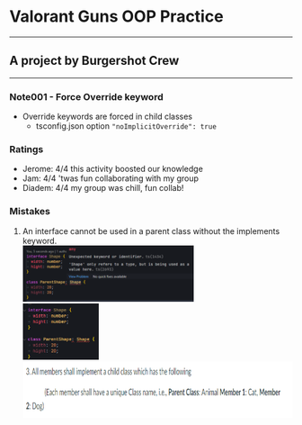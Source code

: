 # Valorant Guns OOP Practice

---

## A project by Burgershot Crew

---

### Note001 - Force Override keyword

- Override keywords are forced in child classes
  - tsconfig.json option `"noImplicitOverride": true`

### Ratings

- Jerome: 4/4 this activity boosted our knowledge
- Jam: 4/4 'twas fun collaborating with my group
- Diadem: 4/4 my group was chill, fun collab!

### Mistakes

1. An interface cannot be used in a parent class without the implements keyword. <br>
   <img src="./asset/examErrors.png" alt="image" width="auto" height="100"> <br>
   <img src="./asset/examErrors(2).png" alt="image" width="auto" height="100"> <br>
   <img src="./asset/examErrors(3).png" alt="image" width="auto" height="100"> <br>
